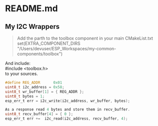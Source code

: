 # README.md
## My I2C Wrappers  


> Add the parth to the toolbox component in your main CMakeList.txt  
set(EXTRA_COMPONENT_DIRS "/Users/devuser/ESP_Workspaces/my-common-components/toolbox")  

And include:  
#include <toolbox.h>  
to your sources.  
  
```c
#define REG_ADDR      0x01  
uint8_t i2c_address = 0x58;  
uint8_t wr_buffer[1] = { REG_ADDR };  
uint8_t bytes = 1;  
esp_err_t err = i2c_write(i2c_address, wr_buffer, bytes);   
``` 


```c
As a response read 4 bytes and store them in recv_buffer.  
uint8_t recv_buffer[4] = { 0 };  
esp_err_t err +=  i2c_read(i2c_address, recv_buffer, 4);  
```